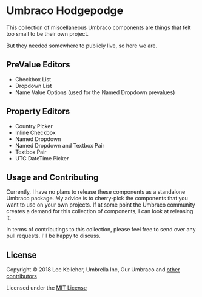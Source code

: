 # Umbraco Hodgepodge

This collection of miscellaneous Umbraco components are things that felt too small to be their own project.

But they needed somewhere to publicly live, so here we are.


## PreValue Editors

- Checkbox List
- Dropdown List
- Name Value Options (used for the Named Dropdown prevalues)


## Property Editors

- Country Picker
- Inline Checkbox
- Named Dropdown
- Named Dropdown and Textbox Pair
- Textbox Pair
- UTC DateTime Picker


## Usage and Contributing

Currently, I have no plans to release these components as a standalone Umbraco package. My advice is to cherry-pick the components that you want to use on your own projects. If at some point the Umbraco community creates a demand for this collection of components, I can look at releasing it.

In terms of contributings to this collection, please feel free to send over any pull requests. I'll be happy to discuss.


## License

Copyright &copy; 2018 Lee Kelleher, Umbrella Inc, Our Umbraco and [other contributors](https://github.com/leekelleher/umbraco-hodgepodge/graphs/contributors)

Licensed under the [MIT License](LICENSE.md)
